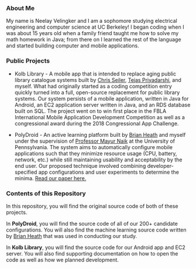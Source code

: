 ### About Me
My name is Neelay Velingker and I am a sophomore studying electrical engineering and computer science at UC Berkeley!  I began coding when I was about 15 years old when a family friend taught me how to solve my math homework in Java; from there on I learned the rest of the language and started building computer and mobile applications.

### Public Projects
- Kolb Library - A mobile app that is intended to replace aging public library catalogue systems built by [Chris Seiler](https://cdseiler.com/), [Tejas Priyadarshi](https://www.linkedin.com/in/tejas-priyadarshi/), and myself.  What had originally started as a coding competition entry quickly turned into a full, open-source replacement for public library systems.  Our system persists of a mobile application, written in Java for Android, an EC2 application server written in Java, and an RDS database built on SQL.  The project went on to win first place in the FBLA International Mobile Application Development Competition as well as a congressional award during the 2018 Congressional App Challenge.

- PolyDroid - An active learning platform built by [Brian Heath](http://brianheath.info/) and myself under the supervision of [Professor Mayur Naik](https://www.cis.upenn.edu/~mhnaik/) at the University of Pennsylvania.  The system aims to automatically configure mobile applications such that they minimize resource usage (CPU, battery, network, etc.) while still maintaining usability and acceptability by the end user.  Our proposed technique involved combining developer-specified app configurations and user experiments to determine the minima.  [Read our paper here.](https://arxiv.org/abs/1902.09589)

### Contents of this Repository
In this repository, you will find the original source code of both of these projects.

In **PolyDroid**, you will find the source code of all of our 200+ candidate configurations.  You will also find the machine learning source code written by [Brian Heath](http://brianheath.info/) that was used in conducting our study.

In **Kolb Library**, you will find the source code for our Android app and EC2 server.  You will also find supporting documentation on how to open the code as well as how we planned development.
